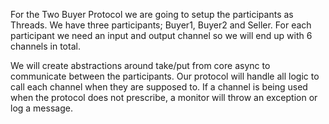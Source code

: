 For the Two Buyer Protocol we are going to setup the participants as Threads. We have three participants;
Buyer1, Buyer2 and Seller. For each participant we need an input and output channel so we will end up with
6 channels in total.

We will create abstractions around take/put from core async to communicate between the participants. 
Our protocol will handle all logic to call each channel when they are supposed to. If a channel is being
used when the protocol does not prescribe, a monitor will throw an exception or log a message.